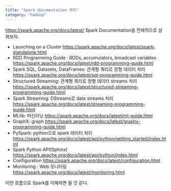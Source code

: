 ```yaml
---
title: "Spark documentation 목차"
category: "hadoop"
---
```

https://spark.apache.org/docs/latest/ Spark Documentation을 전체적으로 살펴보자.

- Launching on a Cluster
https://spark.apache.org/docs/latest/spark-standalone.html
- RDD Programming Guide : RDDs, accumulators, broadcast variables  
https://spark.apache.org/docs/latest/rdd-programming-guide.html
- Spark SQL, Datasets, DataFrames: 관계형 쿼리로 정형 데이터 처리  
https://spark.apache.org/docs/latest/sql-programming-guide.html
- Structured Streaming: 관계형 쿼리로 정형 데이터 streams 처리
https://spark.apache.org/docs/latest/structured-streaming-programming-guide.html
- Spark Streaming: DStreams로 data streams 처리
https://spark.apache.org/docs/latest/streaming-programming-guide.html
- MLlib: 머신러닝
https://spark.apache.org/docs/latest/ml-guide.html
- GraphX: graph
https://spark.apache.org/docs/latest/graphx-programming-guide.html
- PySpark: python으로 spark 데이터 처리
https://spark.apache.org/docs/latest/api/python/getting_started/index.html
- Spark Python API(Sphinx)
https://spark.apache.org/docs/latest/api/python/index.html
- Configuration
https://spark.apache.org/docs/latest/configuration.html
- Monitoring : Web 모니터링
https://spark.apache.org/docs/latest/monitoring.html
 
이런 흐름으로 Spark를 이해하면 될 것 같다. 